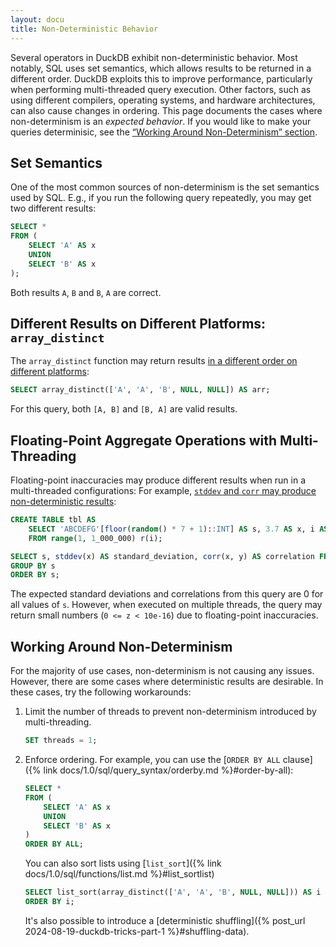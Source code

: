 ```yaml
---
layout: docu
title: Non-Deterministic Behavior
---
```


Several operators in DuckDB exhibit non-deterministic behavior.
Most notably, SQL uses set semantics, which allows results to be returned in a different order.
DuckDB exploits this to improve performance, particularly when performing multi-threaded query execution.
Other factors, such as using different compilers, operating systems, and hardware architectures, can also cause changes in ordering.
This page documents the cases where non-determinism is an _expected behavior_.
If you would like to make your queries determinisic, see the [“Working Around Non-Determinism” section](#working-around-non-determinism).

## Set Semantics

One of the most common sources of non-determinism is the set semantics used by SQL.
E.g., if you run the following query repeatedly, you may get two different results:

```sql
SELECT *
FROM (
    SELECT 'A' AS x
    UNION
    SELECT 'B' AS x
);
```

Both results `A`, `B` and `B`, `A` are correct.

## Different Results on Different Platforms: `array_distinct`

The `array_distinct` function may return results [in a different order on different platforms](https://github.com/duckdb/duckdb/issues/13746):

```sql
SELECT array_distinct(['A', 'A', 'B', NULL, NULL]) AS arr;
```

For this query, both `[A, B]` and `[B, A]` are valid results.

## Floating-Point Aggregate Operations with Multi-Threading

Floating-point inaccuracies may produce different results when run in a multi-threaded configurations:
For example, [`stddev` and `corr` may produce non-deterministic results](https://github.com/duckdb/duckdb/issues/13763):

```sql
CREATE TABLE tbl AS
    SELECT 'ABCDEFG'[floor(random() * 7 + 1)::INT] AS s, 3.7 AS x, i AS y
    FROM range(1, 1_000_000) r(i);

SELECT s, stddev(x) AS standard_deviation, corr(x, y) AS correlation FROM tbl
GROUP BY s
ORDER BY s;
```

The expected standard deviations and correlations from this query are 0 for all values of `s`.
However, when executed on multiple threads, the query may return small numbers (`0 <= z < 10e-16`) due to floating-point inaccuracies.

## Working Around Non-Determinism

For the majority of use cases, non-determinism is not causing any issues.
However, there are some cases where deterministic results are desirable.
In these cases, try the following workarounds:

1. Limit the number of threads to prevent non-determinism introduced by multi-threading.

   ```sql
   SET threads = 1;
   ```

2. Enforce ordering. For example, you can use the [`ORDER BY ALL` clause]({% link docs/1.0/sql/query_syntax/orderby.md %}#order-by-all):

   ```sql
   SELECT *
   FROM (
       SELECT 'A' AS x
       UNION
       SELECT 'B' AS x
   )
   ORDER BY ALL;
   ```

   You can also sort lists using [`list_sort`]({% link docs/1.0/sql/functions/list.md %}#list_sortlist) 

   ```sql
   SELECT list_sort(array_distinct(['A', 'A', 'B', NULL, NULL])) AS i
   ORDER BY i;
   ```

   It's also possible to introduce a [deterministic shuffling]({% post_url 2024-08-19-duckdb-tricks-part-1 %}#shuffling-data).
